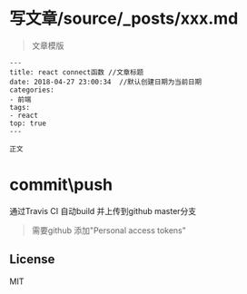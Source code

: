 # 写文章/source/_posts/xxx.md

> 文章模版

```
---
title: react connect函数 //文章标题
date: 2018-04-27 23:00:34  //默认创建日期为当前日期
categories:      
- 前端
tags:
- react
top: true
---

正文
```


# commit\push

通过Travis CI 自动build 并上传到github master分支

> 需要github 添加"Personal access tokens"


## License

MIT

